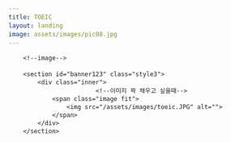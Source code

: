 ```yaml
---
title: TOEIC
layout: landing
image: assets/images/pic08.jpg
---
```


<!-- Main -->
<div id="main">

	
		<!--image-->
	
        <section id="banner123" class="style3">
            <div class="inner">
							<!--이미지 꽉 채우고 싶을때-->
                <span class="image fit">
                    <img src="/assets/images/toeic.JPG" alt="">
                </span>
            </div>
        </section>